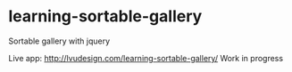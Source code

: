# learning-sortable-gallery
Sortable gallery with jquery

Live app:
http://lvudesign.com/learning-sortable-gallery/
Work in progress
